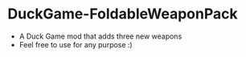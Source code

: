 # DuckGame-FoldableWeaponPack
- A Duck Game mod that adds three new weapons
- Feel free to use for any purpose :)
